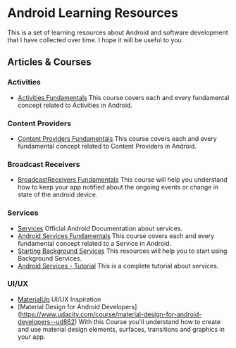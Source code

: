 # Android Learning Resources

This is a set of learning resources about Android and software development that I have collected over time. I hope it will be useful to you.

## Articles & Courses


### Activities

- [Activities Fundamentals](https://app.pluralsight.com/library/courses/android-fundamentals-activities/table-of-contents) This course covers each and every fundamental concept related to Activities in Android.

### Content Providers 

- [Content Providers Fundamentals](https://app.pluralsight.com/library/courses/android-fundamentals-content-providers) This course covers each and every fundamental concept related to Content Providers in Android.

### Broadcast Receivers

- [BroadcastReceivers Fundamentals](https://app.pluralsight.com/library/courses/android-fundamentals-broadcast-receivers/table-of-contents) This course will help you understand how to keep your app notified about the ongoing events or change in state of the android device.

### Services
- [Services](https://developer.android.com/guide/components/services) Official Android Documentation about services.
- [Android Services Fundamentals](https://app.pluralsight.com/library/courses/android-fundamentals-services/table-of-contents) This course covers each and every fundamental concept related to a Service in Android.
- [Starting Background Services](https://guides.codepath.com/android/Starting-Background-Services) This resources will help you to start using Background Services.
- [Android Services - Tutorial](http://www.vogella.com/tutorials/AndroidServices/article.html) This is a complete tutorial about services.

### UI/UX  
- [MaterialUp](https://www.uplabs.com/android) UI/UX Inspiration 
- [Material Design for Android Developers] (https://www.udacity.com/course/material-design-for-android-developers--ud862) With this Course you'll understand how to create and use material design elements, surfaces, transitions and graphics in your app.
